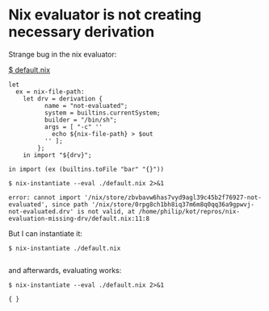 # Nix evaluator is not creating necessary derivation

Strange bug in the nix evaluator:

[$ default.nix](./default.nix)
```
let
  ex = nix-file-path:
    let drv = derivation {
          name = "not-evaluated";
          system = builtins.currentSystem;
          builder = "/bin/sh";
          args = [ "-c" ''
            echo ${nix-file-path} > $out
          '' ];
        };
    in import "${drv}";

in import (ex (builtins.toFile "bar" "{}"))
```
`$ nix-instantiate --eval ./default.nix 2>&1`
```
error: cannot import '/nix/store/zbvbavw6has7vyd9agl39c45b2f76927-not-evaluated', since path '/nix/store/0rpg8ch1bh8iq37m6m8q0qq36a9gpwvj-not-evaluated.drv' is not valid, at /home/philip/kot/repros/nix-evaluation-missing-drv/default.nix:11:8
```
But I can instantiate it:

`$ nix-instantiate ./default.nix`
```

```
and afterwards, evaluating works:

`$ nix-instantiate --eval ./default.nix 2>&1`
```
{ }
```